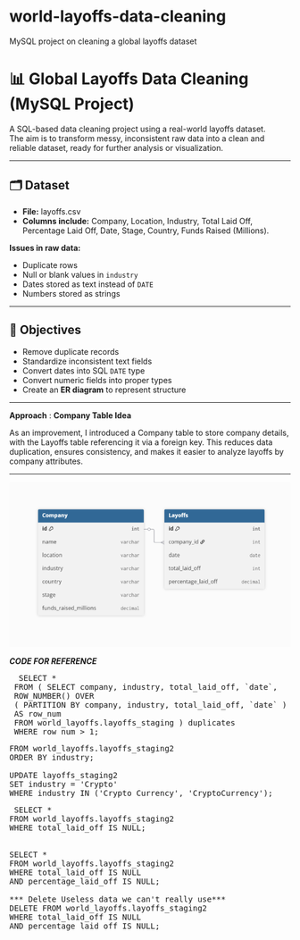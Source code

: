 # world-layoffs-data-cleaning
MySQL project on cleaning a global layoffs dataset
# 📊 Global Layoffs Data Cleaning (MySQL Project)

A SQL-based data cleaning project using a real-world layoffs dataset.  
The aim is to transform messy, inconsistent raw data into a clean and reliable dataset, ready for further analysis or visualization.  

---

## 🗂 Dataset
- **File:** layoffs.csv  
- **Columns include:** Company, Location, Industry, Total Laid Off, Percentage Laid Off, Date, Stage, Country, Funds Raised (Millions).  

**Issues in raw data:**
- Duplicate rows  
- Null or blank values in `industry`
- Dates stored as text instead of `DATE`  
- Numbers stored as strings  

---

## 🎯 Objectives
- Remove duplicate records  
- Standardize inconsistent text fields  
- Convert dates into SQL `DATE` type  
- Convert numeric fields into proper types  
- Create an **ER diagram** to represent structure  

---
**Approach** : **Company Table Idea**

As an improvement, I introduced a Company table to store company details, with the Layoffs table referencing it via a foreign key. This reduces data duplication, ensures consistency, and makes it easier to analyze layoffs by company attributes.



----

 ![**ER Diagram**](images/LAYOFFS.ER.png)







***CODE FOR REFERENCE***
<pre>  SELECT * 
 FROM ( SELECT company, industry, total_laid_off, `date`, 
 ROW_NUMBER() OVER 
 ( PARTITION BY company, industry, total_laid_off, `date` ) 
 AS row_num 
 FROM world_layoffs.layoffs_staging ) duplicates 
 WHERE row_num > 1;  </pre>
 
<pre>
FROM world_layoffs.layoffs_staging2
ORDER BY industry;

UPDATE layoffs_staging2
SET industry = 'Crypto'
WHERE industry IN ('Crypto Currency', 'CryptoCurrency');
</pre>

<pre>
 SELECT *
FROM world_layoffs.layoffs_staging2
WHERE total_laid_off IS NULL;


SELECT *
FROM world_layoffs.layoffs_staging2
WHERE total_laid_off IS NULL
AND percentage_laid_off IS NULL;

*** Delete Useless data we can't really use***
DELETE FROM world_layoffs.layoffs_staging2
WHERE total_laid_off IS NULL
AND percentage_laid_off IS NULL;
</pre>
